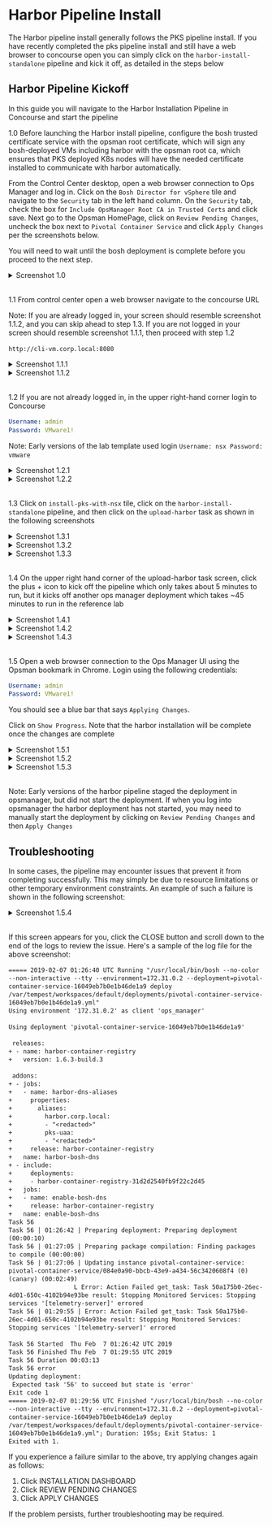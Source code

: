 # Harbor Pipeline Install

The Harbor pipeline install generally follows the PKS pipeline install. If you have recently completed the pks pipeline install and still have a web browser to concourse open you can simply click on the `harbor-install-standalone` pipeline and kick it off, as detailed in the steps below

## Harbor Pipeline Kickoff

In this guide you will navigate to the Harbor Installation Pipeline in Concourse and start the pipeline

1.0 Before launching the Harbor install pipeline, configure the bosh trusted certificate service with the opsman root certificate, which will sign any bosh-deployed VMs including harbor with the opsman root ca, which ensures that PKS deployed K8s nodes will have the needed certificate installed to communicate with harbor automatically. 

From the Control Center desktop, open a web browser connection to Ops Manager and log in. Click on the `Bosh Director for vSphere` tile and navigate to the `Security` tab in the left hand column. On the `Security` tab, check the box for `Include OpsManager Root CA in Trusted Certs` and click save. Next go to the Opsman HomePage, click on `Review Pending Changes`, uncheck the box next to `Pivotal Container Service` and click `Apply Changes` per the screenshots below. 

You will need to wait until the bosh deployment is complete before you proceed to the next step.

<details><summary>Screenshot 1.0</summary>
<img src="Images/2019-02-12-03-40-06.png">
</details>
<br/>

1.1 From control center open a web browser navigate to the concourse URL

Note: If you are already logged in, your screen should resemble screenshot 1.1.2, and you can skip ahead to step 1.3. If you are not logged in your screen should resemble screenshot 1.1.1, then proceed with step 1.2

`http://cli-vm.corp.local:8080`

<details><summary>Screenshot 1.1.1</summary>
<img src="Images/2018-11-30-15-44-11.png">
</details>

<details><summary>Screenshot 1.1.2</summary>
<img src="Images/2018-11-30-15-45-51.png">
</details>
<br/>

1.2 If you are not already logged in, in the upper right-hand corner login to Concourse

```yaml
Username: admin
Password: VMware1!
```

Note: Early versions of the lab template used login `Username: nsx Password: vmware`

<details><summary>Screenshot 1.2.1</summary>
<img src="Images/2018-11-30-15-44-59.png">
</details>

<details><summary>Screenshot 1.2.2</summary>
<img src="Images/2018-12-04-09-53-22.png">
</details>
<br/>

1.3 Click on `install-pks-with-nsx` tile, click on the `harbor-install-standalone` pipeline, and then click on the `upload-harbor` task as shown in the following screenshots

<details><summary>Screenshot 1.3.1</summary>
<img src="Images/2018-12-04-10-43-27.png">
</details>

<details><summary>Screenshot 1.3.2</summary>
<img src="Images/2018-12-04-10-44-05.png">
</details>

<details><summary>Screenshot 1.3.3</summary>
<img src="Images/2018-12-04-10-45-28.png">
</details>
<br/>

1.4 On the upper right hand corner of the upload-harbor task screen, click the plus + icon to kick off the pipeline which only takes about 5 minutes to run, but it kicks off another ops manager deployment which takes ~45 minutes to run in the reference lab

<details><summary>Screenshot 1.4.1</summary>
<img src="Images/2018-12-04-10-47-45.png">
</details>

<details><summary>Screenshot 1.4.2</summary>
<img src="Images/2018-12-04-10-48-35.png">
</details>

<details><summary>Screenshot 1.4.3</summary>
<img src="Images/2018-12-04-10-55-23.png">
</details>
<br/>

1.5 Open a web browser connection to the Ops Manager UI using the Opsman bookmark in Chrome. Login using the following credentials:

```yaml
Username: admin
Password: VMware1!
```

You should see a blue bar that says `Applying Changes`.

Click on `Show Progress`. Note that the harbor installation will be complete once the changes are complete

<details><summary>Screenshot 1.5.1</summary>
<img src="Images/2018-12-04-11-00-54.png">
</details>

<details><summary>Screenshot 1.5.2</summary>
<img src="Images/2018-12-04-11-01-29.png">
</details>

<details><summary>Screenshot 1.5.3</summary>
<img src="Images/2019-02-06-22-21-00.png">
</details>
<br/>

Note: Early versions of the harbor pipeline staged the deployment in opsmanager, but did not start the deployment. If when you log into opsmanager the harbor deployment has not started, you may need to manually start the deployment by clicking on `Review Pending Changes` and then `Apply Changes`

## Troubleshooting

In some cases, the pipeline may encounter issues that prevent it from completing successfully. This may simply be due to resource limitations or other temporary environment constraints. An example of such a failure is shown in the following screenshot:

<details><summary>Screenshot 1.5.4</summary>
<img src="Images/2019-02-06-21-29-55.png">
</details>
<br/>

If this screen appears for you, click the CLOSE button and scroll down to the end of the logs to review the issue. Here's a sample of the log file for the above screenshot:

```plain
===== 2019-02-07 01:26:40 UTC Running "/usr/local/bin/bosh --no-color --non-interactive --tty --environment=172.31.0.2 --deployment=pivotal-container-service-16049eb7b0e1b46de1a9 deploy /var/tempest/workspaces/default/deployments/pivotal-container-service-16049eb7b0e1b46de1a9.yml"
Using environment '172.31.0.2' as client 'ops_manager'

Using deployment 'pivotal-container-service-16049eb7b0e1b46de1a9'

 releases:
+ - name: harbor-container-registry
+   version: 1.6.3-build.3
 
 addons:
+ - jobs:
+   - name: harbor-dns-aliases
+     properties:
+       aliases:
+         harbor.corp.local:
+         - "<redacted>"
+         pks-uaa:
+         - "<redacted>"
+     release: harbor-container-registry
+   name: harbor-bosh-dns
+ - include:
+     deployments:
+     - harbor-container-registry-31d2d2540fb9f22c2d45
+   jobs:
+   - name: enable-bosh-dns
+     release: harbor-container-registry
+   name: enable-bosh-dns
Task 56
Task 56 | 01:26:42 | Preparing deployment: Preparing deployment (00:00:10)
Task 56 | 01:27:05 | Preparing package compilation: Finding packages to compile (00:00:00)
Task 56 | 01:27:06 | Updating instance pivotal-container-service: pivotal-container-service/084e0a90-bbcb-43e9-a434-56c3420608f4 (0) (canary) (00:02:49)
                  L Error: Action Failed get_task: Task 50a175b0-26ec-4d01-650c-4102b94e93be result: Stopping Monitored Services: Stopping services '[telemetry-server]' errored
Task 56 | 01:29:55 | Error: Action Failed get_task: Task 50a175b0-26ec-4d01-650c-4102b94e93be result: Stopping Monitored Services: Stopping services '[telemetry-server]' errored

Task 56 Started  Thu Feb  7 01:26:42 UTC 2019
Task 56 Finished Thu Feb  7 01:29:55 UTC 2019
Task 56 Duration 00:03:13
Task 56 error
Updating deployment:
 Expected task '56' to succeed but state is 'error'
Exit code 1
===== 2019-02-07 01:29:56 UTC Finished "/usr/local/bin/bosh --no-color --non-interactive --tty --environment=172.31.0.2 --deployment=pivotal-container-service-16049eb7b0e1b46de1a9 deploy /var/tempest/workspaces/default/deployments/pivotal-container-service-16049eb7b0e1b46de1a9.yml"; Duration: 195s; Exit Status: 1
Exited with 1.
```


If you experience a failure similar to the above, try applying changes again as follows:
1) Click INSTALLATION DASHBOARD
2) Click REVIEW PENDING CHANGES
3) Click APPLY CHANGES

If the problem persists, further troubleshooting may be required.